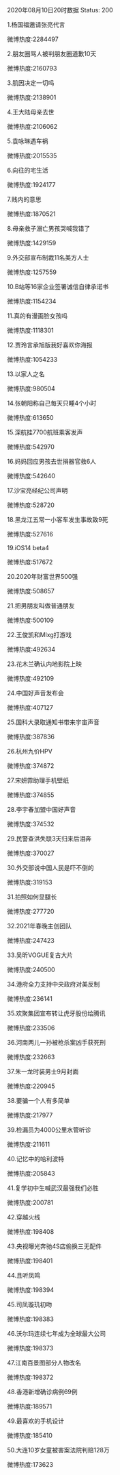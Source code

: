 2020年08月10日20时数据
Status: 200

1.杨国福邀请张亮代言

微博热度:2284497

2.朋友圈骂人被判朋友圈道歉10天

微博热度:2160793

3.肌因决定一切吗

微博热度:2138901

4.王大陆母亲去世

微博热度:2106062

5.袁咏琳遇车祸

微博热度:2015535

6.向往的宅生活

微博热度:1924177

7.贱内的意思

微博热度:1870521

8.母亲救子溺亡男孩哭喊我错了

微博热度:1429159

9.外交部宣布制裁11名美方人士

微博热度:1257559

10.B站等16家企业签署诚信自律承诺书

微博热度:1154234

11.真的有漫画脸女孩吗

微博热度:1118301

12.贾玲言承旭版我好喜欢你海报

微博热度:1054233

13.以家人之名

微博热度:980504

14.张朝阳称自己每天只睡4个小时

微博热度:613650

15.深航挂7700航班乘客发声

微博热度:542970

16.妈妈回应男孩去世捐器官救6人

微博热度:542640

17.沙宝亮经纪公司声明

微博热度:528720

18.黑龙江五常一小客车发生事故致9死

微博热度:527616

19.iOS14 beta4

微博热度:517672

20.2020年财富世界500强

微博热度:508657

21.把男朋友叫做普通朋友

微博热度:500109

22.王俊凯和Mlxg打游戏

微博热度:492634

23.花木兰确认内地影院上映

微博热度:492109

24.中国好声音发布会

微博热度:407127

25.国科大录取通知书带来宇宙声音

微博热度:387836

26.杭州九价HPV

微博热度:374872

27.宋妍霏助理手机壁纸

微博热度:374855

28.李宇春加盟中国好声音

微博热度:374532

29.民警查洪失联3天归来后泪奔

微博热度:370027

30.外交部说中国人民是吓不倒的

微博热度:319153

31.拍照如何显腿长

微博热度:277720

32.2021年春晚主创团队

微博热度:247423

33.吴昕VOGUE复古大片

微博热度:240500

34.港府全力支持中央政府对美反制

微博热度:236141

35.欢聚集团宣布转让虎牙股份给腾讯

微博热度:233506

36.河南两儿一孙被枪杀案凶手获死刑

微博热度:232663

37.朱一龙时装男士9月封面

微博热度:220945

38.要骗一个人有多简单

微博热度:217977

39.检漏员为4000公里水管听诊

微博热度:211611

40.记忆中的哈利波特

微博热度:205843

41.复学初中生喊武汉最强我们必胜

微博热度:200781

42.穿越火线

微博热度:198408

43.央视曝光奔驰4S店偷换三无配件

微博热度:198401

44.且听凤鸣

微博热度:198394

45.司凤璇玑初吻

微博热度:198383

46.沃尔玛连续七年成为全球最大公司

微博热度:198373

47.江南百景图部分人物改名

微博热度:198372

48.香港新增确诊病例69例

微博热度:189571

49.最喜欢的手机设计

微博热度:185410

50.大连10岁女童被害案法院判赔128万

微博热度:173623

